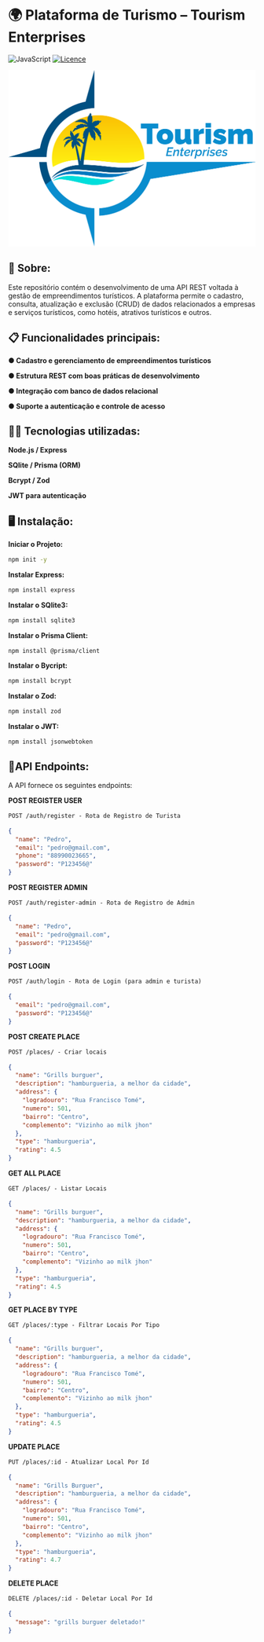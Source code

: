 # 🌍 Plataforma de Turismo – Tourism Enterprises

![JavaScript](https://img.shields.io/badge/javascript-%23323330.svg?style=for-the-badge&logo=javascript&logoColor=%23F7DF1E)
[![Licence](https://img.shields.io/github/license/Ileriayo/markdown-badges?style=for-the-badge)](./LICENSE)

![TOURISM ENTERPRISES](./assets/tourism-enterprises.png)

## 🧠 Sobre:

Este repositório contém o desenvolvimento de uma API REST voltada à gestão de empreendimentos turísticos. A plataforma permite o cadastro, consulta, atualização e exclusão (CRUD) de dados relacionados a empresas e serviços turísticos, como hotéis, atrativos turísticos e outros.

## 📋 Funcionalidades principais:

**● Cadastro e gerenciamento de empreendimentos turísticos**

**● Estrutura REST com boas práticas de desenvolvimento**

**● Integração com banco de dados relacional**

**● Suporte a autenticação e controle de acesso**

## 👨‍💻 Tecnologias utilizadas:

**Node.js / Express**

**SQlite / Prisma (ORM)**

**Bcrypt / Zod**

**JWT para autenticação**

## 🖥️ Instalação:

**Iniciar o Projeto:**

```bash
npm init -y
```

**Instalar Express:**

```bash
npm install express
```

**Instalar o SQlite3:**

```bash
npm install sqlite3
```

**Instalar o Prisma Client:**

```bash
npm install @prisma/client
```

**Instalar o Bycript:**

```bash
npm install bcrypt
```

**Instalar o Zod:**

```bash
npm install zod
```

**Instalar o JWT:**

```bash
npm install jsonwebtoken
```

## 📍API Endpoints:

A API fornece os seguintes endpoints:

**POST REGISTER USER**

```markdown
POST /auth/register - Rota de Registro de Turista
```

```json
{
  "name": "Pedro",
  "email": "pedro@gmail.com",
  "phone": "88990023665",
  "password": "P123456@"
}
```

**POST REGISTER ADMIN**

```markdown
POST /auth/register-admin - Rota de Registro de Admin
```

```json
{
  "name": "Pedro",
  "email": "pedro@gmail.com",
  "password": "P123456@"
}
```

**POST LOGIN**

```markdown
POST /auth/login - Rota de Login (para admin e turista)
```

```json
{
  "email": "pedro@gmail.com",
  "password": "P123456@"
}
```

**POST CREATE PLACE**

```markdown
POST /places/ - Criar locais
```

```json
{
  "name": "Grills burguer",
  "description": "hamburgueria, a melhor da cidade",
  "address": {
    "logradouro": "Rua Francisco Tomé",
    "numero": 501,
    "bairro": "Centro",
    "complemento": "Vizinho ao milk jhon"
  },
  "type": "hamburgueria",
  "rating": 4.5
}
```

**GET ALL PLACE**

```markdown
GET /places/ - Listar Locais
```

```json
{
  "name": "Grills burguer",
  "description": "hamburgueria, a melhor da cidade",
  "address": {
    "logradouro": "Rua Francisco Tomé",
    "numero": 501,
    "bairro": "Centro",
    "complemento": "Vizinho ao milk jhon"
  },
  "type": "hamburgueria",
  "rating": 4.5
}
```

**GET PLACE BY TYPE**

```markdown
GET /places/:type - Filtrar Locais Por Tipo
```

```json
{
  "name": "Grills burguer",
  "description": "hamburgueria, a melhor da cidade",
  "address": {
    "logradouro": "Rua Francisco Tomé",
    "numero": 501,
    "bairro": "Centro",
    "complemento": "Vizinho ao milk jhon"
  },
  "type": "hamburgueria",
  "rating": 4.5
}
```

**UPDATE PLACE**

```markdown
PUT /places/:id - Atualizar Local Por Id
```

```json
{
  "name": "Grills Burguer",
  "description": "hamburgueria, a melhor da cidade",
  "address": {
    "logradouro": "Rua Francisco Tomé",
    "numero": 501,
    "bairro": "Centro",
    "complemento": "Vizinho ao milk jhon"
  },
  "type": "hamburgueria",
  "rating": 4.7
}
```

**DELETE PLACE**

```markdown
DELETE /places/:id - Deletar Local Por Id
```

```json
{
  "message": "grills burguer deletado!"
}
```
